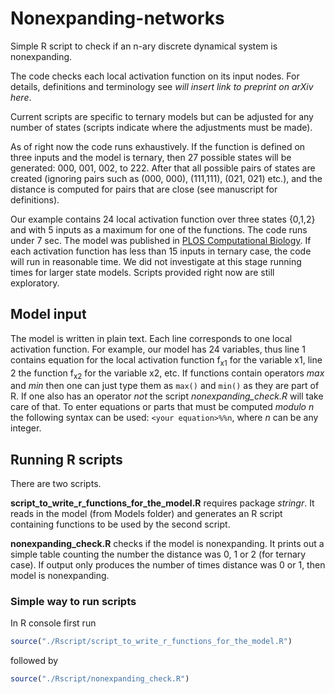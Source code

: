 # Nonexpanding-networks

Simple R script to check if an n-ary discrete dynamical system is nonexpanding. 

The code checks each local activation function on its input nodes. For details, definitions and terminology see *will insert link to preprint on arXiv here*.

Current scripts are specific to ternary models but can be adjusted for any number of states (scripts indicate where the adjustments must be made).

As of right now the code runs exhaustively. If the function is defined on three inputs and the model is ternary, then 27 possible states will be generated: 000, 001, 002, to 222. After that all possible pairs of states are created (ignoring pairs such as (000, 000), (111,111), (021, 021) etc.), and the distance is computed for pairs that are close (see manuscript for definitions). 

Our example contains 24 local activation function over three states {0,1,2} and with 5 inputs as a maximum for one of the functions. The code runs under 7 sec. The model was published in [PLOS Computational Biology](https://journals.plos.org/ploscompbiol/article?id=10.1371/journal.pcbi.1005352). If each activation function has less than 15 inputs in ternary case, the code will run in reasonable time.  We did not investigate at this stage running times for larger state models. Scripts provided right now are still exploratory. 

## Model input
The model is written in plain text. Each line corresponds to one local activation function. For example, our model has 24 variables, thus line 1 contains equation for the local activation function f<sub>x1</sub> for the variable x1, line 2 the function f<sub>x2</sub>  for the variable x2, etc. If functions contain operators *max* and *min* then one can just type them as 
```max()``` and ```min()``` as they are part of R. If one also has an operator *not* the script *nonexpanding_check.R* will take care of that. To enter equations or parts that must be computed *modulo n* the following syntax can be used: ```<your equation>%%n```, where *n* can be any integer. 

## Running R scripts
There are two scripts. 

**script_to_write_r_functions_for_the_model.R** requires package *stringr*. It reads in the model (from Models folder) and generates an R script containing functions to be used by the second script.

**nonexpanding_check.R** checks if the model is nonexpanding. It prints out a simple table counting the number the distance was 0, 1 or 2 (for ternary case).  If output only produces the number of times distance was 0 or 1, then model is nonexpanding. 

### Simple way to run scripts

In R console first run

```r
source("./Rscript/script_to_write_r_functions_for_the_model.R")
```

followed by

```r
source("./Rscript/nonexpanding_check.R")
```




